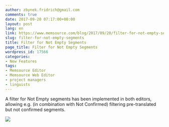 ```yaml
---
author: zbynek.fridrich@gmail.com
comments: true
date: 2017-09-20 07:17:00+00:00
layout: post
lang: en
link: https://www.memsource.com/blog/2017/09/20/filter-for-not-empty-segments/
slug: filter-for-not-empty-segments
title: Filter for Not Empty Segments
page_title: Filter for Not Empty Segments
wordpress_id: 17566
categories:
- New Features
tags:
- Memsource Editor
- Memsource Web Editor
- project managers
- linguists
---
```


A filter for Not Empty segments has been implemented in both editors, allowing e.g. (in combination with Not Confirmed) filtering pre-translated but not confirmed segments.

[![](http://www.memsource.com/wp-content/uploads/2017/10/Not-Empty-Segment-Status-300x34.png)](http://www.memsource.com/wp-content/uploads/2017/10/Not-Empty-Segment-Status-300x34.png)
